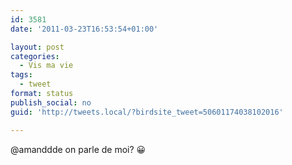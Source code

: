 ```yaml
---
id: 3581
date: '2011-03-23T16:53:54+01:00'

layout: post
categories:
  - Vis ma vie
tags:
  - tweet
format: status
publish_social: no
guid: 'http://tweets.local/?birdsite_tweet=50601174038102016'

---
```


@amanddde on parle de moi? 😀